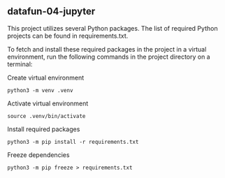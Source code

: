 ## datafun-04-jupyter

This project utilizes several Python packages. The list of required Python projects can be found in requirements.txt.

To fetch and install these required packages in the project in a virtual environment, run the following commands in the project directory on a terminal:

Create virtual environment
``` shell
python3 -m venv .venv
```

Activate virtual environment
``` shell
source .venv/bin/activate
```

Install required packages
``` shell
python3 -m pip install -r requirements.txt
```

Freeze dependencies
``` shell
python3 -m pip freeze > requirements.txt
```